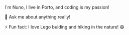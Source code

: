 I´m Nuno, I live in Porto, and coding is my passion!

💬 Ask me about anything really!

⚡ Fun fact: I love Lego bulding and hiking in the nature! 😄
